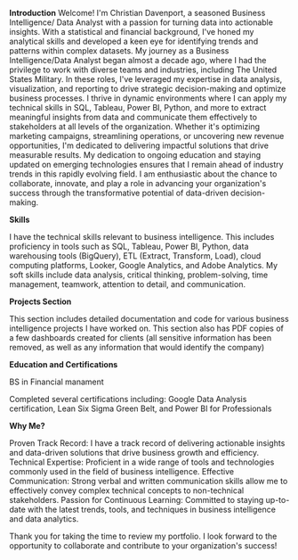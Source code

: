 **Introduction**
Welcome! I'm Christian Davenport, a seasoned Business Intelligence/ Data Analyst with a passion for turning data into actionable insights. With a statistical and financial background, I've honed my analytical skills and developed a keen eye for identifying trends and patterns within complex datasets. My journey as a Business Intelligence/Data Analyst began almost a decade ago, where I had the privilege to work with diverse teams and industries, including The United States Military. In these roles, I've leveraged my expertise in data analysis, visualization, and reporting to drive strategic decision-making and optimize business processes. I thrive in dynamic environments where I can apply my technical skills in SQL, Tableau, Power BI, Python, and more to extract meaningful insights from data and communicate them effectively to stakeholders at all levels of the organization. Whether it's optimizing marketing campaigns, streamlining operations, or uncovering new revenue opportunities, I'm dedicated to delivering impactful solutions that drive measurable results. My dedication to ongoing education and staying updated on emerging technologies ensures that I remain ahead of industry trends in this rapidly evolving field. I am enthusiastic about the chance to collaborate, innovate, and play a role in advancing your organization's success through the transformative potential of data-driven decision-making.


**Skills**

I have the technical skills relevant to business intelligence. This includes proficiency in tools such as SQL, Tableau, Power BI, Python, data warehousing tools (BigQuery), ETL (Extract, Transform, Load), cloud computing platforms, Looker, Google Analytics, and Adobe Analytics. 
My soft skills include data analysis, critical thinking, problem-solving, time management, teamwork, attention to detail, and communication.

**Projects Section**

This section includes detailed documentation and code for various business intelligence projects I have worked on. This section also has PDF copies of a few dashboards created for clients (all sensitive information has been removed, as well as any information that would identify the company)

**Education and Certifications**

BS in Financial manament 

Completed several certifications including:
Google Data Analysis certification, Lean Six Sigma Green Belt, and Power BI for Professionals 

**Why Me?**

Proven Track Record: I have a track record of delivering actionable insights and data-driven solutions that drive business growth and efficiency.
Technical Expertise: Proficient in a wide range of tools and technologies commonly used in the field of business intelligence.
Effective Communication: Strong verbal and written communication skills allow me to effectively convey complex technical concepts to non-technical stakeholders.
Passion for Continuous Learning: Committed to staying up-to-date with the latest trends, tools, and techniques in business intelligence and data analytics.

Thank you for taking the time to review my portfolio. I look forward to the opportunity to collaborate and contribute to your organization's success!

